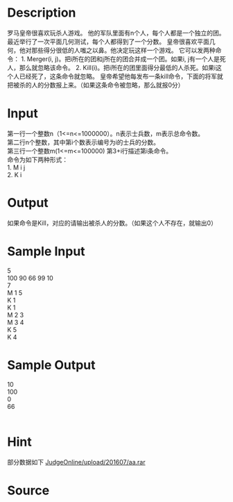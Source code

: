 
# Description

<div class="content"><p>罗马皇帝很喜欢玩杀人游戏。  他的军队里面有n个人，每个人都是一个独立的团。最近举行了一次平面几何测试，每个人都得到了一个分数。  皇帝很喜欢平面几何，他对那些得分很低的人嗤之以鼻。他决定玩这样一个游戏。  它可以发两种命令：  1. Merger(i, j)。把i所在的团和j所在的团合并成一个团。如果i, j有一个人是死人，那么就忽略该命令。  2. Kill(i)。把i所在的团里面得分最低的人杀死。如果i这个人已经死了，这条命令就忽略。  皇帝希望他每发布一条kill命令，下面的将军就把被杀的人的分数报上来。（如果这条命令被忽略，那么就报0分）</p></div>

# Input

<div class="content"><div>第一行一个整数n（1&lt;=n&lt;=1000000）。n表示士兵数，m表示总命令数。 </div>
<div>第二行n个整数，其中第i个数表示编号为i的士兵的分数。</div>
<div>第三行一个整数m(1&lt;=m&lt;=100000) 第3+i行描述第i条命令。</div>
<div>命令为如下两种形式： </div>
<div>1. M i j </div>
<div>2. K i</div></div>

# Output

<div class="content"><p>如果命令是Kill，对应的请输出被杀人的分数。（如果这个人不存在，就输出0）</p></div>

# Sample Input

<div class="content"><span class="sampledata">5<br/>
100 90 66 99 10<br/>
7<br/>
M 1 5<br/>
K 1<br/>
K 1<br/>
M 2 3<br/>
M 3 4<br/>
K 5<br/>
K 4<br/>
</span></div>

# Sample Output

<div class="content"><span class="sampledata">10<br/>
100<br/>
0<br/>
66<br/>
<br/>
</span></div>

# Hint

<div class="content"><p></p><p>部分数据如下 <a href="/JudgeOnline/upload/201607/aa.rar">JudgeOnline/upload/201607/aa.rar</a></p><p></p></div>

# Source

<div class="content"><p><a href="problemset.php?search="></a></p></div>

